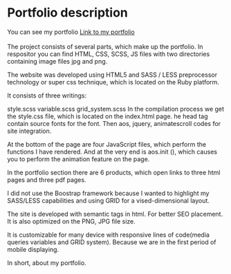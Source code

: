 <h1>Portfolio description</h1>
You can see my portfolio  <a href="https://mirkogitdata.github.io">Link to my portfolio</a>
<br>
<br>
The project consists of several parts, which make up the portfolio.
In respositor you can find HTML, CSS, SCSS, JS files with two directories containing image files jpg and png.

The website was developed using HTML5 and SASS / LESS preprocessor technology or super css technique, which is located on the Ruby platform.

It consists of three writings:

style.scss variable.scss grid_system.scss In the compilation process we get the style.css file, which is located on the index.html page. he head tag contain source fonts for the font. Then aos, jquery, animatescroll codes for site integration.

At the bottom of the page are four JavaScript files, which perform the functions I have rendered. And at the very end is aos.init (), which causes you to perform the animation feature on the page.

In the portfolio section there are 6 products, which open links to three html pages and three pdf pages.

I did not use the Boostrap framework because I wanted to highlight my SASS/LESS capabilities and using GRID for a vised-dimensional layout.

The site is developed with semantic tags in html. For better SEO placement. It is also optimized on the PNG, JPG file size.

It is customizable for many device with responsive lines of code(media queries variables and GRID system). Because we are in the first period of mobile displaying.

In short, about my portfolio.
